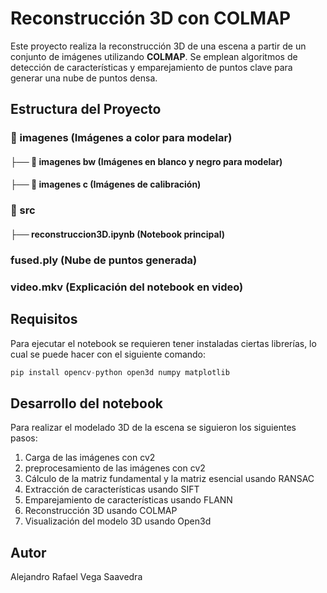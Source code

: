 # Reconstrucción 3D con COLMAP  

Este proyecto realiza la reconstrucción 3D de una escena a partir de un conjunto de imágenes utilizando **COLMAP**. Se emplean algoritmos de detección de características y emparejamiento de puntos clave para generar una nube de puntos densa.

## Estructura del Proyecto

### 📂 imagenes  (Imágenes a color para modelar)  
 #### ├── 📂 imagenes bw  (Imágenes en blanco y negro para modelar)  
 #### ├──  📂 imagenes c   (Imágenes de calibración)
### 📂 src  
 #### ├── reconstruccion3D.ipynb  (Notebook principal)  
 ### fused.ply  (Nube de puntos generada)  
 ### video.mkv  (Explicación del notebook en video)

 ## Requisitos

 Para ejecutar el notebook se requieren tener instaladas ciertas librerías, lo cual se puede hacer con el siguiente comando:
 `````python
pip install opencv-python open3d numpy matplotlib
`````
## Desarrollo del notebook

Para realizar el modelado 3D de la escena se siguieron los siguientes pasos:
1. Carga de las imágenes con cv2
2. preprocesamiento de las imágenes con cv2
3. Cálculo de la matriz fundamental y la matriz esencial usando RANSAC
4. Extracción de características usando SIFT
5. Emparejamiento de características usando FLANN
6. Reconstrucción 3D usando COLMAP
7. Visualización del modelo 3D usando Open3d

## Autor
Alejandro Rafael Vega Saavedra
